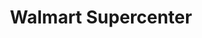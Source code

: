 ---
title: "Walmart Supercenter"
url: /billings/walmart-supercenter-main-street/
shop: supermarket
---